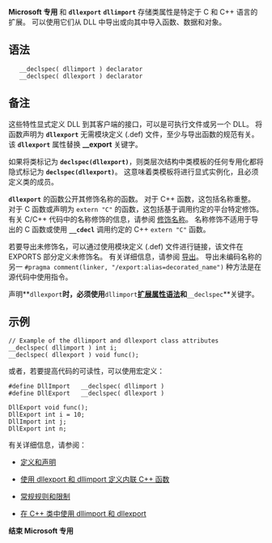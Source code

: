 
**Microsoft 专用**
和 **`dllexport`** **`dllimport`** 存储类属性是特定于 C 和 C++ 语言的扩展。 可以使用它们从 DLL 中导出或向其中导入函数、数据和对象。

## 语法
```
   __declspec( dllimport ) declarator
   __declspec( dllexport ) declarator
```
## 备注
这些特性显式定义 DLL 到其客户端的接口，可以是可执行文件或另一个 DLL。 将函数声明为 **`dllexport`** 无需模块定义 (.def) 文件，至少与导出函数的规范有关。 该 **`dllexport`** 属性替换 **__export** 关键字。

如果将类标记为 **`declspec(dllexport)`**，则类层次结构中类模板的任何专用化都将隐式标记为 **`declspec(dllexport)`**。 这意味着类模板将进行显式实例化，且必须定义类的成员。

**`dllexport`** 的函数公开其修饰名称的函数。 对于 C++ 函数，这包括名称重整。 对于 C 函数或声明为 `extern "C"` 的函数，这包括基于调用约定的平台特定修饰。 有关 C/C++ 代码中的名称修饰的信息，请参阅 [修饰名称](https://docs.microsoft.com/zh-cn/cpp/build/reference/decorated-names?view=msvc-170)。 名称修饰不适用于导出的 C 函数或使用 **`__cdecl`** 调用约定的 C++ `extern "C"` 函数。

若要导出未修饰名，可以通过使用模块定义 (.def) 文件进行链接，该文件在 EXPORTS 部分定义未修饰名。 有关详细信息，请参阅 [导出](https://docs.microsoft.com/zh-cn/cpp/build/reference/exports?view=msvc-170)。 导出未编码名称的另一 `#pragma comment(linker, "/export:alias=decorated_name")` 种方法是在源代码中使用指令。

声明**`dllexport`**时，必须使用**`dllimport`**[扩展属性语法](https://docs.microsoft.com/zh-cn/cpp/cpp/declspec?view=msvc-170)和**`__declspec`**关键字。

## 示例
```
// Example of the dllimport and dllexport class attributes
__declspec( dllimport ) int i;
__declspec( dllexport ) void func();
```
或者，若要提高代码的可读性，可以使用宏定义：
```
#define DllImport   __declspec( dllimport )
#define DllExport   __declspec( dllexport )

DllExport void func();
DllExport int i = 10;
DllImport int j;
DllExport int n;
```

有关详细信息，请参阅：

-   [定义和声明](https://docs.microsoft.com/zh-cn/cpp/cpp/definitions-and-declarations-cpp?view=msvc-170)
    
-   [使用 dllexport 和 dllimport 定义内联 C++ 函数](https://docs.microsoft.com/zh-cn/cpp/cpp/defining-inline-cpp-functions-with-dllexport-and-dllimport?view=msvc-170)
    
-   [常规规则和限制](https://docs.microsoft.com/zh-cn/cpp/cpp/general-rules-and-limitations?view=msvc-170)
    
-   [在 C++ 类中使用 dllimport 和 dllexport](https://docs.microsoft.com/zh-cn/cpp/cpp/using-dllimport-and-dllexport-in-cpp-classes?view=msvc-170)
    

**结束 Microsoft 专用**